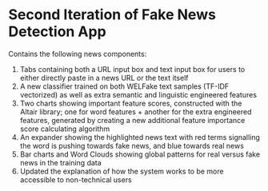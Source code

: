 # Second Iteration of Fake News Detection App

Contains the following news components:

1. Tabs containing both a URL input box and text input box for users to either directly paste in a news URL or the text itself
2. A new classifier trained on both WELFake text samples (TF-IDF vectorized) as  well as extra semantic and linguistic engineered features
3. Two charts showing important feature scores, constructed with the Altair library; one for word features + another for the extra engineered features, generated
by creating a new additional feature importance score calculating algorithm
4. An expander showing the highlighted news text with red terms signalling the word is pushing towards fake news, and blue towards real news
5. Bar charts and Word Clouds showing global patterns for real versus fake news in the training data
5. Updated the explanation of how the system works to be more accessible to non-technical users

